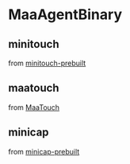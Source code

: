 # MaaAgentBinary

## minitouch

from [minitouch-prebuilt](https://github.com/openatx/stf-binaries/tree/master/node_modules/minitouch-prebuilt)

## maatouch

from [MaaTouch](https://github.com/MaaAssistantArknights/MaaTouch)

## minicap

from [minicap-prebuilt](https://github.com/openatx/stf-binaries/tree/master/node_modules/minicap-prebuilt)
